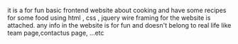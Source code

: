 it is a for fun basic frontend website about cooking and have some recipes for some food 
using html , css , jquery 
wire framing for the website is attached.
any info in the website is for fun and doesn't belong to real life like team page,contactus page, ...etc
